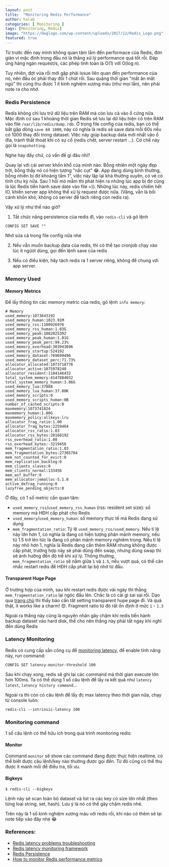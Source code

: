 ```yaml
---
layout: post
title:  "Monitoring Redis Performance"
author: halab
categories: [ Monitoring ]
tags: [Monitoring, Redis]
image: "https://dwglogo.com/wp-content/uploads/2017/12/Redis_Logo.png"
featured: true
---
```

Từ trước đến nay mình không quan tâm lắm đến performace của Redis, 
đơn giản vì mặc định trong đầu nó là thằng xử lý performance quá tốt rồi.
Đáp ứng hàng ngàn request/s, các phép tính toàn là O(1) với O(log n).

Tuy nhiên, đợt vừa rồi mới gặp phải issue liên quan đến performance của nó,
nên đầu óc phải thay đổi 1 chút rồi. 
Sau quãng thời gian "mất ăn mất ngủ" thì cũng thu được 1 ít kinh nghiệm xương máu (như mọi lần),
nên phải note ra cho nhớ.

### Redis Persistence
Redis không chỉ lưu trữ dữ liệu trên RAM mà còn lưu cả vào ổ cứng nữa. 
Mặc định cứ sau 1 khoảng thời gian Redis sẽ lưu lại dữ liệu hiện có trên RAM vào file `/var/lib/redis/dump.rdb`.
Ở trong file config của redis, bạn có thể bắt gặp dòng `save 60 1000`, này có nghĩa là redis sẽ save data mỗi 60s nếu có 1000 thay đổi trong dataset.
VIệc này giúp backup data mới nhất vào ổ đĩa, tránh thất thoát khi có sự cố (redis chết, server restart ...). 
Cơ chế này gọi là `snapshotting`.

Nghe hay đấy chứ, có vấn đề gì đâu nhỉ? 

Quay lại với cái server khốn khổ của mình nào. Bỗng nhiên một ngày đẹp trời, bỗng thấy nó có hiện tượng "nấc cụt" 😂.
App đang dùng bình thường, bỗng nhiên bị đơ khoảng tầm 1", việc này lặp lại khá thường xuyên, có vẻ có tính chu kỳ nữa.
Sau 1 hồi mò mẫm thì phát hiện ra những lúc app bị đơ cũng là lúc Redis tiến hành save date vào file =)).
Những lúc này, redis chiếm hết IO, khiến server app không thể xử lý request được nữa. (Vâng, vẫn là bối cảnh khốn khó, không có server để tách riêng con redis ra).

Vậy xử lý như thế nào giờ?

1. Tắt chức năng persistence của redis đi, vào `redis-cli` và gõ lệnh 
```
CONFIG SET SAVE ""
```
Nhớ sửa cả trong file config nữa nhé

2. Nếu vẫn muốn backup data của redis, thì có thể tạo cronjob chạy vào lúc ít ngừơi dùng, gọi đến lệnh save của redis

3. Nếu có điều kiện, hãy tách redis ra 1 server riêng, không để chung với app server.

### Memory Used
#### Memory Metrics
Để lấy thông tin các memory metric của redis, gõ lệnh `info memory`:
```
# Memory
used_memory:1073643192
used_memory_human:1023.91M
used_memory_rss:1100926976
used_memory_rss_human:1.03G
used_memory_peak:1082025392
used_memory_peak_human:1.01G
used_memory_peak_perc:99.23%
used_memory_overhead:303943696
used_memory_startup:524192
used_memory_dataset:769699496
used_memory_dataset_perc:71.73%
allocator_allocated:1073718776
allocator_active:1075978240
allocator_resident:1104146432
total_system_memory:4147884032
total_system_memory_human:3.86G
used_memory_lua:37888
used_memory_lua_human:37.00K
used_memory_scripts:0
used_memory_scripts_human:0B
number_of_cached_scripts:0
maxmemory:1073741824
maxmemory_human:1.00G
maxmemory_policy:allkeys-lru
allocator_frag_ratio:1.00
allocator_frag_bytes:2259464
allocator_rss_ratio:1.03
allocator_rss_bytes:28168192
rss_overhead_ratio:1.00
rss_overhead_bytes:-3219456
mem_fragmentation_ratio:1.03
mem_fragmentation_bytes:27305704
mem_not_counted_for_evict:0
mem_replication_backlog:0
mem_clients_slaves:0
mem_clients_normal:133456
mem_aof_buffer:0
mem_allocator:jemalloc-5.1.0
active_defrag_running:0
lazyfree_pending_objects:0
```

Ở đây, có 1 số metric cần quan tâm:

- `used_memory_rss`/`used_memory_rss_human` (rss: resident set size): số memory mà HĐH cấp phát cho Redis
- `used_memory`/`used_memory_human`: số memory thực tế mà Redis đang sử dụng
- `mem_fragmentation_ratio`: Tỷ lệ `used_memory_rss/used_memory`. 
Nếu tỉ lệ này lớn hơn 1, có nghĩa là đang có hiện tượng phân mảnh memory, 
nếu từ 1.5 trở lên tức là đang có phân mảnh memory nghiêm trọng.
Nếu tỉ lệ này nhỏ hơn 1, nghĩa là Redis đang cần thêm RAM nhưng không được cấp phát, 
trường hợp này sẽ phải dùng đến swap, nhưng dùng swap thì sẽ ảnh hưởng đến độ trễ khi xử lý.
Thông thường, `mem_fragmentation_ratio` sẽ nằm giữa `1` và `1.5`, 
nếu vượt quá, có thể cân nhắc restart redis để HĐH cấp phát lại bộ nhớ từ đầu.

#### Transparent Huge Page
Ở trường hợp của mình, sau khi restart redis được vài ngày thì thằng `mem_fragmentation_ratio` lại ngóc đầu lên.
Chắc là có cái gì sai sai rồi. Dạo qua [trang chủ](https://redis.io/topics/latency#latency-induced-by-transparent-huge-pages) thì thấy bảo cần tắt setting transparent hupe page đi.
Và quả thật, it works like a charm! 😍. Fragment ratio từ đó rất ổn định ở mức `1` - `1.3`

Ngoài ra thằng này cũng là nguyên nhân gây chậm khi redis tiến hành backup dataset vào hard disk, thế cho nên thằng này phải tắt ngay khi nghĩ đến dùng Redis

### Latency Monitoring
Redis có cung cấp sẵn công cụ để [monitoring latency](https://redis.io/topics/latency-monitor), để enable tính năng này, run command:
```shell
CONFIG SET latency-monitor-threshold 100
``` 
Sau khi chạy xong, redis sẽ ghi lại các command mà thời gian execute lớn hơn 100ms.
Ta có thể dùng 1 số câu lệnh để lấy ra kết quả như `latency latest`, `latency history command`...

Ngoài ra thì còn có câu lệnh để lấy đc max latency theo thời gian nữa, chạy từ console luôn:
```shell
redis-cli --intrinsic-latency 100
```

### Monitoring command
1 số câu lệnh có thể hữu ích trong quá trình monitoring redis:
#### Monitor
Command `monitor` sẽ show các command đang được thực hiện realtime, có thể biết được câu lệnh/key nào thường được gọi đến.
Từ đó cũng có thể thu được ít manh mối để điều tra, tối ưu.

#### Bigkeys
```shell
$ redis-cli --bigkeys
``` 
Lệnh này sẽ scan toàn bộ dataset và list ra các key có size lớn nhất (theo từng loại string, set, hash).
Lưu ý là nó có thể gây chậm redis nhé.


Trên này là 1 số kinh nghiệm xương máu với redis rồi, khi nào có thêm sẽ lại note tiếp vào đây nhé 😂

### References:
- [Redis latency problems troubleshooting](https://redis.io/topics/latency)
- [Redis latency monitoring framework](https://redis.io/topics/latency-monitor)
- [Redis Persistence](https://redis.io/topics/persistence)
- [How to monitor Redis performance metrics](https://www.datadoghq.com/blog/how-to-monitor-redis-performance-metrics/)